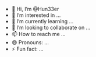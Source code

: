 - 👋 Hi, I’m @Hun33er
- 👀 I’m interested in ...
- 🌱 I’m currently learning ...
- 💞️ I’m looking to collaborate on ...
- 📫 How to reach me ...
- 😄 Pronouns: ...
- ⚡ Fun fact: ...

<!---
Hun33er/Hun33er is a ✨ special ✨ repository because its `README.md` (this file) appears on your GitHub profile.
You can click the Preview link to take a look at your changes.
--->

